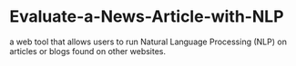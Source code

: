 # Evaluate-a-News-Article-with-NLP
 a web tool that allows users to run Natural Language Processing (NLP) on articles or blogs found on other websites.
